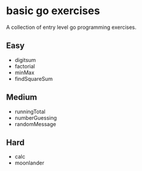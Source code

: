 # basic go exercises

A collection of entry level go programming exercises.

## Easy
- digitsum
- factorial
- minMax
- findSquareSum

## Medium
- runningTotal
- numberGuessing
- randomMessage

## Hard
- calc
- moonlander